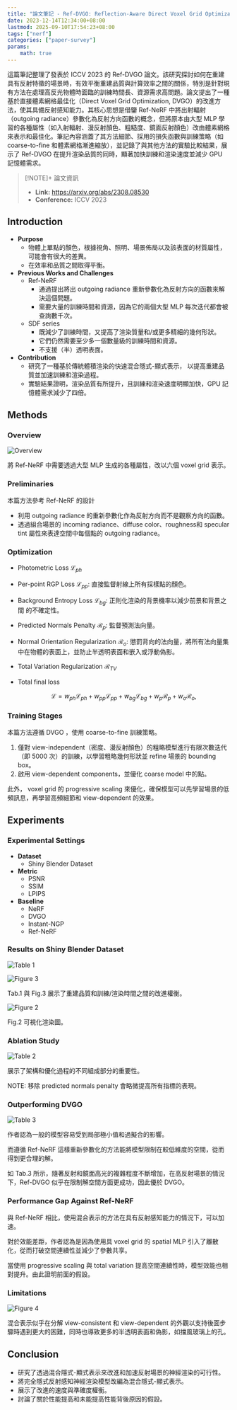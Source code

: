 ```yaml
---
title: "論文筆記 - Ref-DVGO: Reflection-Aware Direct Voxel Grid Optimization for an Improved Quality-Efficiency Trade-Off in Reflective Scene Reconstruction"
date: 2023-12-14T12:34:00+08:00
lastmod: 2025-09-10T17:54:23+08:00
tags: ["nerf"]
categories: ["paper-survey"]
params: 
    math: true
---
```


這篇筆記整理了發表於 ICCV 2023 的 Ref-DVGO 論文。該研究探討如何在重建具有反射特徵的場景時，有效平衡重建品質與計算效率之間的關係，特別是針對現有方法在處理高反光物體時面臨的訓練時間長、資源需求高問題。論文提出了一種基於直接體素網格最佳化（Direct Voxel Grid Optimization, DVGO）的改進方法，使其具備反射感知能力。其核心思想是借鑒 Ref-NeRF 中將出射輻射（outgoing radiance）參數化為反射方向函數的概念，但將原本由大型 MLP 學習的各種屬性（如入射輻射、漫反射顏色、粗糙度、鏡面反射顏色）改由體素網格來表示和最佳化。筆記內容涵蓋了其方法細節、採用的損失函數與訓練策略（如 coarse-to-fine 和體素網格漸進縮放），並記錄了與其他方法的實驗比較結果，展示了 Ref-DVGO 在提升渲染品質的同時，顯著加快訓練和渲染速度並減少 GPU 記憶體需求。

<!--more-->

> [!NOTE]+ 論文資訊
> - **Link:** https://arxiv.org/abs/2308.08530
> - **Conference:** ICCV 2023

## Introduction

- **Purpose**
    - 物體上單點的顏色，根據視⾓、照明、場景佈局以及該表⾯的材質屬性，可能會有很大的差異。
    - 在效率和品質之間取得平衡。
- **Previous Works and Challenges**
    - Ref-NeRF
        - 通過提出將出 outgoing radiance 重新參數化為反射⽅向的函數來解決這個問題。
        - 需要⼤量的訓練時間和資源，因為它的兩個⼤型 MLP 每次迭代都會被 查詢數千次。
    - SDF series
        - 既減少了訓練時間，⼜提⾼了渲染質量和/或更多精細的幾何形狀。
        - 它們仍然需要⾄少多⼀個數量級的訓練時間和資源。
        - 不⽀援（半）透明表⾯。
- **Contribution**
    - 研究了⼀種基於傳統體積渲染的快速混合隱式-顯式表示， 以提⾼重建品質並加速訓練和渲染過程。
    - 實驗結果證明，渲染品質有所提升，且訓練和渲染速度明顯加快，GPU 記憶體需求減少了四倍。

## Methods

### Overview

![Overview](https://cdn.rxchi1d.me/inktrace-files/paper-survey/Ref-DVGO/overview.png "Overview")

將 Ref-NeRF 中需要透過大型 MLP 生成的各種屬性，改以六個 voxel grid 表示。

### Preliminaries

本篇方法參考 Ref-NeRF 的設計

- 利⽤ outgoing radiance 的重新參數化作為反射⽅向⽽不是觀察⽅向的函數。
- 透過組合場景的 incoming radiance、diffuse color、roughness和 specular tint 屬性來表達空間中每個點的 outgoing radiance。

### Optimization

- Photometric Loss $\mathcal{L}_{ph}$
- Per-point RGP Loss $\mathcal{L}_{pp}$: 直接監督射線上所有採樣點的顏色。
- Background Entropy Loss $\mathcal{L}_{bg}$: 正則化渲染的背景機率以減少前景和背景之間 的不確定性。
- Predicted Normals Penalty $\mathcal{R}_p$: 監督預測法向量。
- Normal Orientation Regularization $\mathcal{R}_o$: 懲罰背向的法向量，將所有法向量集中在物體的表⾯上，並防⽌半透明表⾯和嵌⼊或浮動偽影。
- Total Variation Regularization $\mathcal{R}_{TV}$

- Total final loss
    
    $$
        \mathcal{L} = w_{ph} \mathcal{L}_{ph} + w_{pp} \mathcal{L}_{pp} + w_{bg} \mathcal{L}_{bg} + w_{p} \mathcal{R}_{p} + w_{o} \mathcal{R}_{o},
    $$

### Training Stages

本篇方法遵循 DVGO ，使用 coarse-to-fine 訓練策略。

1. 僅對 view-independent（密度、漫反射顏⾊）的粗略模型進⾏有限次數迭代（即 5000 次）的訓練，以學習粗略幾何形狀並 refine 場景的 bounding box。
2. 啟用 view-dependent components，並優化 coarse model 中的點。

此外， voxel grid 的 progressive scaling 來優化，確保模型可以先學習場景的低頻訊息，再學習高頻細節和 view-dependent 的效果。

## Experiments

### Experimental Settings

- **Dataset**
    - Shiny Blender Dataset
- **Metric**
    - PSNR
    - SSIM
    - LPIPS
- **Baseline**
    - NeRF
    - DVGO
    - Instant-NGP
    - Ref-NeRF

### Results on Shiny Blender Dataset

![Table 1](https://cdn.rxchi1d.me/inktrace-files/paper-survey/Ref-DVGO/table-1.png "Table 1")

![Figure 3](https://cdn.rxchi1d.me/inktrace-files/paper-survey/Ref-DVGO/figure-3.png "Figure 3")

Tab.1 與 Fig.3 展⽰了重建品質和訓練/渲染時間之間的改進權衡。

![Figure 2](https://cdn.rxchi1d.me/inktrace-files/paper-survey/Ref-DVGO/figure-2.png "Figure 2")

Fig.2 可視化渲染圖。

### Ablation Study

![Table 2](https://cdn.rxchi1d.me/inktrace-files/paper-survey/Ref-DVGO/table-2.png "Table 2")

展⽰了架構和優化過程的不同組成部分的重要性。

NOTE: 移除 predicted normals penalty 會略微提⾼所有指標的表現。

### Outperforming DVGO


![Table 3](https://cdn.rxchi1d.me/inktrace-files/paper-survey/Ref-DVGO/table-3.png "Table 3")

作者認為一般的模型容易受到局部極小值和過擬合的影響。

而遵循 Ref-NeRF 這樣重新參數化的方法能將模型限制在較低維度的空間，從而得到更合理的解。

如 Tab.3 所示，隨著反射和鏡⾯⾼光的複雜程度不斷增加，在高反射場景的情況下，Ref-DVGO 似乎在限制解空間方面更成功，因此優於 DVGO。

### Performance Gap Against Ref-NeRF

與 Ref-NeRF 相比，使用混合表示的方法在具有反射感知能力的情況下，可以加速。

對於效能差距，作者認為是因為使用具 voxel grid 的 spatial MLP 引入了離散化，從而打破空間連續性並減少了參數共享。

當使用 progressive scaling 與 total variation 提高空間連續性時，模型效能也相對提升。由此證明前面的假設。

### Limitations

![Figure 4](https://cdn.rxchi1d.me/inktrace-files/paper-survey/Ref-DVGO/figure-4.png "Figure 4")

混合表示似乎在分解 view-consistent 和 view-dependent 的外觀以支持後面步驟時遇到更大的困難，同時也導致更多的半透明表面和偽影，如擋風玻璃上的孔。

## Conclusion

- 研究了透過混合隱式-顯式表⽰來改進和加速反射場景的神經渲染的可⾏性。
- 將完全隱式反射感知神經渲染模型改編為混合隱式-顯式表⽰。
- 展⽰了改進的速度與準確度權衡。
- 討論了關於性能提⾼和未能提⾼性能背後原因的假設。
